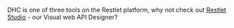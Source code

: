 DHC is one of three tools on the Restlet platform, why not check out <a href="https://restlet.com/products/restlet-studio/" target="_blank">Restlet Studio</a> - our Visual web API Designer?
